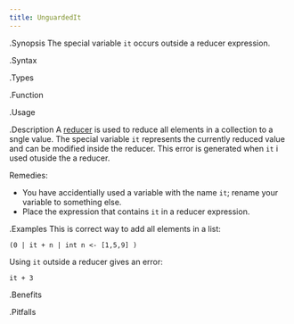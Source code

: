 ```yaml
---
title: UnguardedIt
---
```


.Synopsis
The special variable `it` occurs outside a reducer expression.

.Syntax

.Types

.Function
       
.Usage

.Description
A [reducer]((Rascal:Expressions-Reducer)) is used to reduce all elements in a collection to a sngle value.
The special variable `it` represents the currently reduced value and can be modified inside the reducer.
This error is generated when `it` i used otuside the a reducer.

Remedies:

*  You have accidentially used a variable with the name `it`; rename your variable to something else.
*  Place the expression that contains `it` in a reducer expression.

.Examples
This is correct way to add all elements in a list:
```rascal-shell
(0 | it + n | int n <- [1,5,9] )
```
Using `it` outside a reducer gives an error:
```rascal-shell,error
it + 3
```

.Benefits

.Pitfalls

